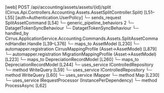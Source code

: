 [web] POST /api/accounting/assets/assets/{id}/split  (Cirrus.Api.Controllers.Accounting.Assets.AssetSplitController.Split)  [L51–L55] [auth=Authentication.UserPolicy]
  └─ sends_request SplitAssetCommand [L54]
    └─ generic_pipeline_behaviors 2
      └─ DatagetTokenSyncBehaviour
      └─ DatagetTokenSyncBehaviour
    └─ handled_by Cirrus.ApplicationService.Accounting.Commands.Assets.SplitAssetCommandHandler.Handle [L39–L376]
      └─ maps_to AssetModel [L230]
        └─ automapper.registration CirrusMappingProfile (Asset->AssetModel) [L879]
        └─ automapper.registration MigrationMappingProfile (Asset->AssetModel) [L223]
      └─ maps_to DepreciationRecordModel [L260]
      └─ maps_to DepreciationRecordModel [L244]
      └─ uses_service IControlledRepository<Asset>
        └─ method WriteQuery [L59]
      └─ uses_service IControlledRepository<AssetGroup>
        └─ method WriteQuery [L60]
      └─ uses_service IMapper
        └─ method Map [L230]
      └─ uses_service IRequestProcessor (InstancePerDependency)
        └─ method ProcessAsync [L62]

